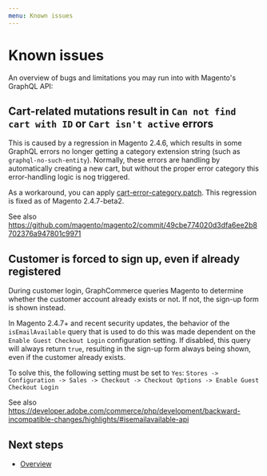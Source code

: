 ```yaml
---
menu: Known issues
---
```


# Known issues

An overview of bugs and limitations you may run into with Magento's GraphQL API:

## Cart-related mutations result in `Can not find cart with ID` or `Cart isn't active` errors

This is caused by a regression in Magento 2.4.6, which results in some GraphQL
errors no longer getting a category extension string (such as
`graphql-no-such-entity`). Normally, these errors are handling by automatically
creating a new cart, but without the proper error category this error-handling
logic is nog triggered.

As a workaround, you can apply
[cart-error-category.patch](./patches/cart-error-category.patch). This
regression is fixed as of Magento 2.4.7-beta2.

See also
https://github.com/magento/magento2/commit/49cbe774020d3dfa6ee2b8702376a947801c9971

## Customer is forced to sign up, even if already registered

During customer login, GraphCommerce queries Magento to determine whether the
customer account already exists or not. If not, the sign-up form is shown
instead.

In Magento 2.4.7+ and recent security updates, the behavior of the
`isEmailAvailable` query that is used to do this was made dependent on the
`Enable Guest Checkout Login` configuration setting. If disabled, this query
will always return `true`, resulting in the sign-up form always being shown,
even if the customer already exists.

To solve this, the following setting must be set to `Yes`:
`Stores -> Configuration -> Sales -> Checkout -> Checkout Options -> Enable Guest Checkout Login`

See also
https://developer.adobe.com/commerce/php/development/backward-incompatible-changes/highlights/#isemailavailable-api

## Next steps

- [Overview](./readme)
